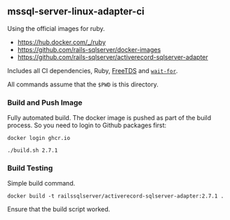 
## mssql-server-linux-adapter-ci

Using the official images for ruby.

* https://hub.docker.com/_/ruby
* https://github.com/rails-sqlserver/docker-images
* https://github.com/rails-sqlserver/activerecord-sqlserver-adapter

Includes all CI dependencies, Ruby, [FreeTDS](http://www.freetds.org/) and [`wait-for`](https://github.com/eficode/wait-for).

All commands assume that the `$PWD` is this directory.

### Build and Push Image

Fully automated build. The docker image is pushed as part of the build process. So you need to login to Github packages first:

`docker login ghcr.io`

```shell
./build.sh 2.7.1
```

### Build Testing

Simple build command.

```shell
docker build -t railssqlserver/activerecord-sqlserver-adapter:2.7.1 .
```

Ensure that the build script worked.
